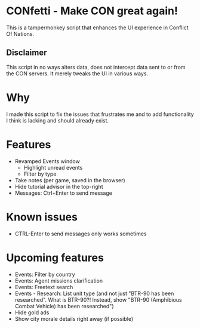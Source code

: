 # CONfetti - Make CON great again!

This is a tampermonkey script that enhances the UI experience in Conflict Of Nations.

## Disclaimer

This script in no ways alters data, does not intercept data sent to or from the CON servers. It merely tweaks the UI in various ways.


# Why

I made this script to fix the issues that frustrates me and to add functionality I think is lacking and should already exist.


# Features

- Revamped Events window
  - Highlight unread events
  - Filter by type
- Take notes (per game, saved in the browser)
- Hide tutorial advisor in the top-right
- Messages: Ctrl+Enter to send message

# Known issues

- CTRL-Enter to send messages only works sometimes

# Upcoming features

- Events: Filter by country
- Events: Agent missions clarification
- Events: Freetext search
- Events - Research: List unit type (and not just "BTR-90 has been researched". What is BTR-90?! Instead, show "BTR-90 (Amphibious Combat Vehicle) has been researched")
- Hide gold ads
- Show city morale details right away (if possible)

